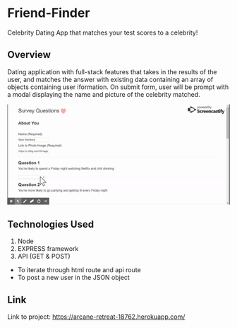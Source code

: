 # Friend-Finder
Celebrity Dating App that matches your test scores to a celebrity!

## Overview
Dating application with full-stack features that takes in the results of the user, and matches the answer with existing data containing an array of objects containing user iformation.
On submit form, user will be prompt with a modal displaying the name and picture of the celebrity matched.

![](images/friend.gif)

## Technologies Used
1. Node
2. EXPRESS framework
3. API (GET & POST)
* To iterate through html route and api route
* To post a new user in the JSON object 

## Link
Link to project: https://arcane-retreat-18762.herokuapp.com/


